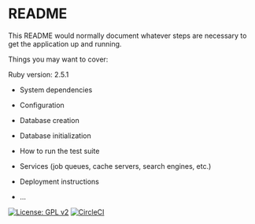 # README

This README would normally document whatever steps are necessary to get the
application up and running.

Things you may want to cover:

Ruby version: 2.5.1

* System dependencies

* Configuration

* Database creation

* Database initialization

* How to run the test suite

* Services (job queues, cache servers, search engines, etc.)

* Deployment instructions

* ...

[![License: GPL v2](https://img.shields.io/badge/License-GPL%20v2-blue.svg)](https://www.gnu.org/licenses/old-licenses/gpl-2.0.en.html)
[![CircleCI](
https://img.shields.io/circleci/project/github/RedSparr0w/node-csgo-parser/master.svg
)](https://circleci.com/gh/jodoldar/RestoMap/tree/master)
